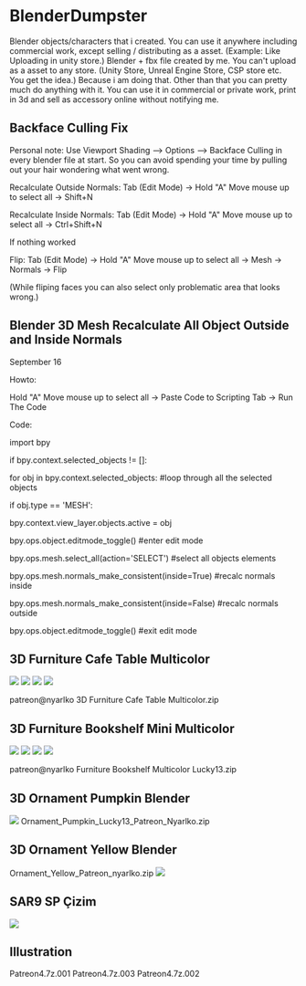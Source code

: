 # BlenderDumpster
Blender objects/characters that i created. You can use it anywhere including commercial work, except selling / distributing as a asset. (Example: Like Uploading in unity store.)
Blender + fbx file created by me.
You can't upload as a asset to any store. (Unity Store, Unreal Engine Store, CSP store etc. You get the idea.) Because i am doing that. Other than that you can pretty much do anything with it. You can use it in commercial or private work, print in 3d and sell as accessory online without notifying me.

Backface Culling Fix
-----------------------------------------------------------------------------------------------

Personal note: Use Viewport Shading --> Options --> Backface Culling in every blender file at start. So you can avoid spending your time by pulling out your hair wondering what went wrong.

Recalculate Outside Normals: Tab (Edit Mode) -> Hold "A" Move mouse up to select all -> Shift+N

Recalculate Inside Normals: Tab (Edit Mode) -> Hold "A" Move mouse up to select all -> Ctrl+Shift+N

If nothing worked

Flip: Tab (Edit Mode) -> Hold "A" Move mouse up to select all -> Mesh -> Normals -> Flip

(While fliping faces you can also select only problematic area that looks wrong.)

Blender 3D Mesh Recalculate All Object Outside and Inside Normals
-----------------------------------------------------------------------------------------------
September 16

Howto: 

Hold "A" Move mouse up to select all -> Paste Code to Scripting Tab -> Run The Code

Code:

import bpy

if bpy.context.selected_objects != []:

for obj in bpy.context.selected_objects: #loop through all the selected objects

if obj.type == 'MESH':

bpy.context.view_layer.objects.active = obj

bpy.ops.object.editmode_toggle() #enter edit mode

bpy.ops.mesh.select_all(action='SELECT') #select all objects elements

bpy.ops.mesh.normals_make_consistent(inside=True) #recalc normals inside

bpy.ops.mesh.normals_make_consistent(inside=False) #recalc normals outside

bpy.ops.object.editmode_toggle() #exit edit mode


3D Furniture Cafe Table Multicolor
-----------------------------------------------------------------------------------------------
<img src="Gray_FullRender.png"></img>
<img src="Gold_FullRender.png"></img>
<img src="Brown_FullRender.png"></img>
<img src="Black_FullRender.png"></img>


patreon@nyarlko 3D Furniture Cafe Table Multicolor.zip



3D Furniture Bookshelf Mini Multicolor
-----------------------------------------------------------------------------------------------
<img src="Black_FullRender2.png"></img>
<img src="BookshelfMiniFullBlenderRenderEdited.jpg"></img>
<img src="Gold_FullRender2.png"></img>
<img src="White_FullRender2.png"></img>

patreon@nyarlko Furniture Bookshelf Multicolor Lucky13.zip

3D Ornament Pumpkin Blender
-----------------------------------------------------------------------------------------------

<img src="RenderSS.jpg"></img>
Ornament_Pumpkin_Lucky13_Patreon_Nyarlko.zip

3D Ornament Yellow Blender
-----------------------------------------------------------------------------------------------
Ornament_Yellow_Patreon_nyarlko.zip
<img src="SS_UP.jpg"></img>

SAR9 SP Çizim
-----------------------------------------------------------------------------------------------
<img src="SAR9SP.png"></img>

Illustration
-----------------------------------------------------------------------------------------------
Patreon4.7z.001
Patreon4.7z.003
Patreon4.7z.002
